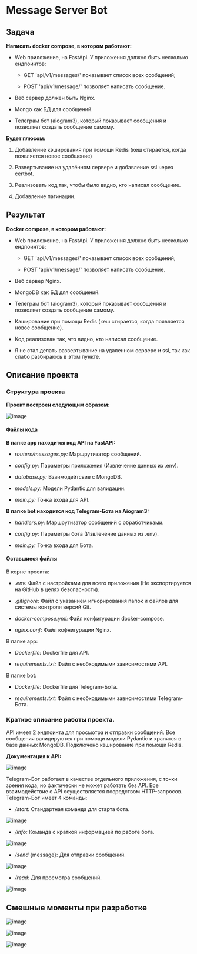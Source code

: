 # Message Server Bot

## Задача

**Написать docker compose, в котором работают:**

- Web приложение, на FastApi. У приложения должно быть несколько ендпоинтов:

  - GET 'api/v1/messages/' показывает список всех сообщений;

  - POST 'api/v1/message/' позволяет написать сообщение.

- Веб сервер должен быть Nginx.

- Mongo как БД для сообщений.

- Телеграм бот (aiogram3), который показывает сообщения и позволяет создать сообщение самому.

**Будет плюсом:**

  1) Добавление кэширования при помощи Redis (кеш стирается, когда появляется новое сообщение)

  2) Развертывание на удалённом сервере и добавление ssl через certbot.

  3) Реализовать код так, чтобы было видно, кто написал сообщение.
  
  4) Добавление пагинации.

## Результат

**Docker compose, в котором работают:**

- Web приложение, на FastApi. У приложения должно быть несколько ендпоинтов:

  - GET 'api/v1/messages/' показывает список всех сообщений;

  - POST 'api/v1/message/' позволяет написать сообщение.

- Веб сервер Nginx.

- MongoDB как БД для сообщений.

- Телеграм бот (aiogram3), который показывает сообщения и позволяет создать сообщение самому.

- Кэширование при помощи Redis (кеш стирается, когда появляется новое сообщение).

- Код реализован так, что видно, кто написал сообщение.

- Я не стал делать развертывание на удаленном сервере и ssl, так как слабо разбираюсь в этом пункте.

## Описание проекта

### Структура проекта

**Проект построен следующим образом:**

![image](https://github.com/user-attachments/assets/aae79f4b-5fa4-4060-9712-9bde5e2761b0)

#### Файлы кода

**В папке app находится код API на FastAPI:**

  - _routers/messages.py:_ Маршрутизатор сообщений.

  - _config.py:_ Параметры приложения (Извлечение данных из .env).

  - _database.py:_ Взаимодейтсвие с MongoDB.

  - _models.py:_ Модели Pydantic для валидации.

  - _main.py:_ Точка входа для API.

**В папке bot находится код Telegram-Бота на Aiogram3:**

  - _handlers.py:_ Маршрутизатор сообщений с обработчиками.

  - _config.py:_ Параметры бота (Извлечение данных из .env).

  - _main.py:_ Точка входа для Бота.

#### Оставшиеся файлы

В корне проекта:

  - _.env:_ Файл с настройками для всего приложения (Не экспортируется на GitHub в целях безопасности).

  - _.gitignore:_ Файл с указанием игнорирования папок и файлов для системы контроля версий Git.

  - _docker-compose.yml:_ Файл конфигурации docker-compose.

  - _nginx.conf:_ Файл кофнигурации Nginx.

В папке app:

  - _Dockerfile:_ Dockerfile для API.
  
  - _requirements.txt:_ Файл с необходимыми зависимостями API.

В папке bot:

  - _Dockerfile:_ Dockerfile для Telegram-Бота.

  - _requirements.txt:_ Файл с необходимыми зависимостями Telegram-Бота.

### Краткое описание работы проекта.

API имеет 2 эндпоинта для просмотра и отправки сообщений. Все сообщения валидируются при помощи модели Pydantic и хранятся в базе данных MongoDB. Подключено кэширование при помощи Redis.

**Документация к API:**

![image](https://github.com/user-attachments/assets/7a7a155d-beee-4b17-ba2f-1ba29a35e5bd)

Telegram-Бот работает в качестве отдельного приложения, с точки зрения кода, но фактически не может работать без API. Все взаимодействие с API осуществляется посредством HTTP-запросов. Telegram-Бот имеет 4 команды:

  - _/start:_ Стандартная команда для старта бота.

  ![image](https://github.com/user-attachments/assets/800494e4-9033-4ad6-a916-8a788cf894c9)

  - _/info:_ Команда с краткой информацией по работе бота.

  ![image](https://github.com/user-attachments/assets/b44116b1-1af1-451f-8689-966bf7f43da9)

  - _/send_ {message}: Для отправки сообщений.

  ![image](https://github.com/user-attachments/assets/90efcff9-b39d-4ae9-90c0-094093f28d71)

  - _/read:_ Для просмотра сообщений.

  ![image](https://github.com/user-attachments/assets/0bbf7877-0cb5-494c-8e97-8f2af3310989)

## Смешные моменты при разработке

![image](https://github.com/user-attachments/assets/7991ab8d-262a-4552-8783-b5946760e97e)

![image](https://github.com/user-attachments/assets/8aeb0226-e976-47a4-8a4b-01d324849caa)

![image](https://github.com/user-attachments/assets/251c42b7-f08d-484e-9183-3a5bae9811a2)
